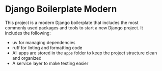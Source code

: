 # Django Boilerplate Modern

This project is a modern Django boilerplate that includes the most commonly used
packages and tools to start a new Django project. It includes the following:

*   uv for managing dependencies
*   ruff for linting and formatting code
*   All apps are stored in the `apps` folder to keep the project structure clean and
    organized
*   A service layer to make testing easier
